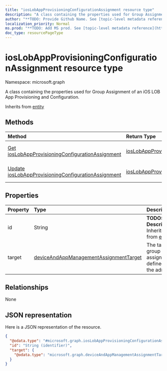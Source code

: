 ```yaml
---
title: "iosLobAppProvisioningConfigurationAssignment resource type"
description: "A class containing the properties used for Group Assignment of an iOS LOB App Provisioning and Configuration."
author: "**TODO: Provide Github Name. See [topic-level metadata reference](https://msgo.azurewebsites.net/add/document/guidelines/metadata.html#topic-level-metadata)**"
localization_priority: Normal
ms.prod: "**TODO: Add MS prod. See [topic-level metadata reference](https://msgo.azurewebsites.net/add/document/guidelines/metadata.html#topic-level-metadata)**"
doc_type: resourcePageType
---
```


# iosLobAppProvisioningConfigurationAssignment resource type


Namespace: microsoft.graph

A class containing the properties used for Group Assignment of an iOS LOB App Provisioning and Configuration.


Inherits from [entity](../resources/entity.md)

## Methods
|Method|Return Type|Description|
|:---|:---|:---|
|[Get iosLobAppProvisioningConfigurationAssignment](../api/ioslobappprovisioningconfigurationassignment-get.md)|[iosLobAppProvisioningConfigurationAssignment](../resources/ioslobappprovisioningconfigurationassignment.md)|Read the properties and relationships of an [iosLobAppProvisioningConfigurationAssignment](../resources/ioslobappprovisioningconfigurationassignment.md) object.|
|[Update iosLobAppProvisioningConfigurationAssignment](../api/ioslobappprovisioningconfigurationassignment-update.md)|[iosLobAppProvisioningConfigurationAssignment](../resources/ioslobappprovisioningconfigurationassignment.md)|Update the properties of an [iosLobAppProvisioningConfigurationAssignment](../resources/ioslobappprovisioningconfigurationassignment.md) object.|

## Properties
|Property|Type|Description|
|:---|:---|:---|
|id|String|**TODO: Add Description** Inherited from [entity](../resources/entity.md)|
|target|[deviceAndAppManagementAssignmentTarget](../resources/deviceandappmanagementassignmenttarget.md)|The target group assignment defined by the admin.|

## Relationships
None

## JSON representation
Here is a JSON representation of the resource.
<!-- {
  "blockType": "resource",
  "keyProperty": "id",
  "@odata.type": "microsoft.graph.iosLobAppProvisioningConfigurationAssignment",
  "baseType": "microsoft.graph.entity",
  "openType": false
}
-->
``` json
{
  "@odata.type": "#microsoft.graph.iosLobAppProvisioningConfigurationAssignment",
  "id": "String (identifier)",
  "target": {
    "@odata.type": "microsoft.graph.deviceAndAppManagementAssignmentTarget"
  }
}
```

